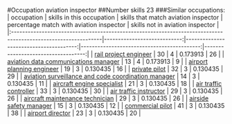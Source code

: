 #Occupation aviation inspector
##Number skills 23
###Similar occupations:
| occupation                                                                                                    |   skills in this occupation |   skills that match aviation inspector |   percentage match with aviation inspector |   skills not in aviation inspector |
|:--------------------------------------------------------------------------------------------------------------|----------------------------:|---------------------------------------:|-------------------------------------------:|-----------------------------------:|
| [rail project engineer](rail_project_engineer.md)                                                             |                          30 |                                      4 |                                   0.173913 |                                 26 |
| [aviation data communications manager](aviation_data_communications_manager.md)                               |                          13 |                                      4 |                                   0.173913 |                                  9 |
| [airport planning engineer](airport_planning_engineer.md)                                                     |                          19 |                                      3 |                                   0.130435 |                                 16 |
| [private pilot](private_pilot.md)                                                                             |                          32 |                                      3 |                                   0.130435 |                                 29 |
| [aviation surveillance and code coordination manager](aviation_surveillance_and_code_coordination_manager.md) |                          14 |                                      3 |                                   0.130435 |                                 11 |
| [aircraft engine specialist](aircraft_engine_specialist.md)                                                   |                          21 |                                      3 |                                   0.130435 |                                 18 |
| [air traffic controller](air_traffic_controller.md)                                                           |                          33 |                                      3 |                                   0.130435 |                                 30 |
| [air traffic instructor](air_traffic_instructor.md)                                                           |                          29 |                                      3 |                                   0.130435 |                                 26 |
| [aircraft maintenance technician](aircraft_maintenance_technician.md)                                         |                          29 |                                      3 |                                   0.130435 |                                 26 |
| [airside safety manager](airside_safety_manager.md)                                                           |                          15 |                                      3 |                                   0.130435 |                                 12 |
| [commercial pilot](commercial_pilot.md)                                                                       |                          41 |                                      3 |                                   0.130435 |                                 38 |
| [airport director](airport_director.md)                                                                       |                          23 |                                      3 |                                   0.130435 |                                 20 |
